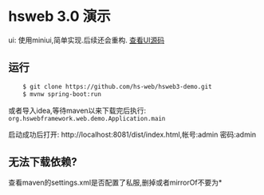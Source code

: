# hsweb 3.0 演示

ui: 使用miniui,简单实现.后续还会重构. [查看UI源码](https://github.com/zhou-hao/hsweb-ui-miniui)

## 运行
```bash
    $ git clone https://github.com/hs-web/hsweb3-demo.git
    $ mvnw spring-boot:run
```

或者导入idea,等待maven以来下载完后执行: ``org.hswebframework.web.demo.Application.main``

启动成功后打开: http://localhost:8081/dist/index.html,帐号:admin 密码:admin

## 无法下载依赖?
查看maven的settings.xml是否配置了私服,删掉或者mirrorOf不要为*
